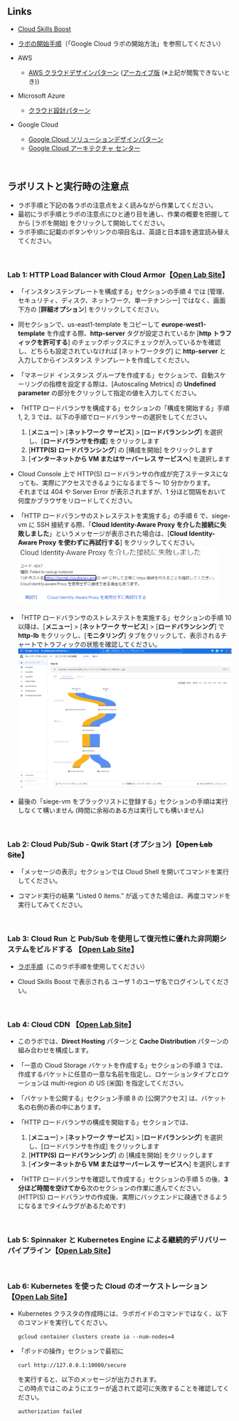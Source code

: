 ## Links

-   [Cloud Skills Boost](https://www.cloudskillsboost.google/)
-   [ラボの開始手順](https://qualia906.github.io/skillsboost/how-to-use-lab/)（「Google Cloud ラボの開始方法」を参照してください）
    
-   AWS
    -   [AWS クラウドデザインパターン](http://aws.clouddesignpattern.org/index.php/%E3%83%A1%E3%82%A4%E3%83%B3%E3%83%9A%E3%83%BC%E3%82%B8) ([アーカイブ版](http://web.archive.org/web/20171008040110/http:/aws.clouddesignpattern.org/index.php/%E3%83%A1%E3%82%A4%E3%83%B3%E3%83%9A%E3%83%BC%E3%82%B8) (※上記が閲覧できないとき))
    

-   Microsoft Azure
    -   [クラウド設計パターン](https://docs.microsoft.com/ja-jp/azure/architecture/patterns/)
  
-  Google Cloud
    -   [Google Cloud ソリューションデザインパターン](https://events.withgoogle.com/solution-design-pattern/)
    -   [Google Cloud アーキテクチャ センター](https://cloud.google.com/architecture?hl=ja)
 
<br /> 
  
## ラボリストと実行時の注意点

-   ラボ手順と下記の各ラボの注意点をよく読みながら作業してください。
-   最初にラボ手順とラボの注意点にひと通り目を通し、作業の概要を把握してから [ラボを開始] をクリックして開始してください。
-   ラボ手順に記載のボタンやリンクの項目名は、英語と日本語を適宜読み替えてください。

<br />

### Lab 1: HTTP Load Balancer with Cloud Armor【[Open Lab Site](https://www.cloudskillsboost.google/focuses/1232?catalog_rank=%7B%22rank%22%3A2%2C%22num_filters%22%3A0%2C%22has_search%22%3Atrue%7D&parent=catalog&search_id=7978999)】

-   「インスタンステンプレートを構成する」セクションの手順 4 では [管理、セキュリティ、ディスク、ネットワーク、単一テナンシー] ではなく、画面下方の [**詳細オプション**] をクリックしてください。
    
-   同セクションで、us-east1-template をコピーして **europe-west1-template** を作成する際、**http-server** タグが設定されているか [**http トラフィックを許可する**] のチェックボックスにチェックが入っているかを確認し、どちらも設定されていなければ [ネットワークタグ] に **http-server** と入力してからインスタンス テンプレートを作成してください。
 
 -   「マネージド インスタンス グループを作成する」セクションで、自動スケーリングの指標を設定する際は、[Autoscaling Metrics] の **Undefined parameter** の部分をクリックして指定の値を入力してください。

-   「HTTP ロードバランサを構成する」セクションの「構成を開始する」手順 1, 2, 3 では、以下の手順でロードバランサーの選択をしてください。
     1. [**メニュー**] > [**ネットワーク サービス**] > [**ロードバランシング**] を選択し、[**ロードバランサを作成**] をクリックします
     2. [**HTTP(S) ロードバランシング**] の [構成を開始] をクリックします
     3. [**インターネットから VM またはサーバーレス サービスへ**] を選択します

-   Cloud Console 上で HTTP(S) ロードバランサの作成が完了ステータスになっても、実際にアクセスできるようになるまで  5 ～ 10 分かかります。  
それまでは 404 や Server Error が表示されますが、1 分ほど間隔をおいて何度かブラウザをリロードしてください。

-   「HTTP ロードバランサのストレステストを実施する」の手順 6 で、siege-vm に SSH 接続する際、「**Cloud Identity-Aware Proxy を介した接続に失敗しました**」というメッセージが表示された場合は、[**Cloud Identity-Aware Proxy を使わずに再試行する**] をクリックしてください。  
     ![](./img/lab1-1.png)

-   「HTTP ロードバランサのストレステストを実施する」セクションの手順 10 以降は、[**メニュー**] > [**ネットワーク サービス**] > [**ロードバランシング**] で **http-lb** をクリックし、[**モニタリング**] タブをクリックして、表示されるチャートでトラフィックの状態を確認してください。  
     ![](./img/lab1-3.png)


-   最後の「siege-vm をブラックリストに登録する」セクションの手順は実行しなくて構いません (時間に余裕のある方は実行しても構いません)

<br />

### Lab 2: Cloud Pub/Sub - Qwik Start (オプション)【~~Open Lab Site~~】

-   「メッセージの表示」セクションでは Cloud Shell を開いてコマンドを実行してください。

-   コマンド実行の結果 ”Listed 0 items.” が返ってきた場合は、再度コマンドを実行してみてください。

<br />    

### Lab 3: Cloud Run と Pub/Sub を使用して復元性に優れた非同期システムをビルドする 【[Open Lab Site](https://www.cloudskillsboost.google/focuses/8389?parent=catalog)】

-   [ラボ手順](https://github.com/qualia906/clouddp/blob/main/docs/lab3/index.md)（このラボ手順を使用してください）

-   Cloud Skills Boost で表示される ユーザ 1 のユーザ名でログインしてください。

<br />    

### Lab 4: Cloud CDN 【[Open Lab Site](https://www.cloudskillsboost.google/focuses/1251?catalog_rank=%7B%22rank%22%3A2%2C%22num_filters%22%3A0%2C%22has_search%22%3Atrue%7D&parent=catalog&search_id=17896257)】

-   このラボでは、**Direct Hosting** パターンと **Cache Distribution** パターンの組み合わせを構成します。

-   「一意の Cloud Storage バケットを作成する」セクションの手順 3 では、作成するバケットに任意の一意な名前を指定し、ロケーションタイプとロケーションは multi-region の US (米国) を指定してください。

-  「バケットを公開する」セクション手順 8 の [公開アクセス] は、バケット名の右側の表の中にあります。
-  「HTTP ロードバランサの構成を開始する」セクションでは、
    1. [**メニュー**] > [**ネットワーク サービス**] > [**ロードバランシング**] を選択し、[ロードバランサを作成] をクリックします
    2. [**HTTP(S) ロードバランシング**] の [構成を開始] をクリックします
    3. [**インターネットから VM またはサーバーレス サービスへ**] を選択します
-   「HTTP ロードバランサを確認して作成する」セクションの手順 5 の後、**3 分ほど時間を空けてから**次のセクションの作業に進んでください。
     (HTTP(S) ロードバランサの作成後、実際にバックエンドに疎通できるようになるまでタイムラグがあるためです)
 
<br />

### Lab 5: Spinnaker と Kubernetes Engine による継続的デリバリーパイプライン【[Open Lab Site](https://www.cloudskillsboost.google/focuses/552?parent=catalog)】

<br />

### Lab 6: Kubernetes を使った Cloud のオーケストレーション 【[Open Lab Site](https://www.cloudskillsboost.google/focuses/557?parent=catalog)】

-  Kubernetes クラスタの作成時には、ラボガイドのコマンドではなく、以下のコマンドを実行してください。

   ```
   gcloud container clusters create io --num-nodes=4
   ```

- 「ポッドの操作」セクションで最初に

   ```
   curl http://127.0.0.1:10080/secure
   ```

   を実行すると、以下のメッセージが出力されます。  
   この時点ではこのようにエラーが返されて認可に失敗することを確認してください。

   ```
   authorization failed
   ```
